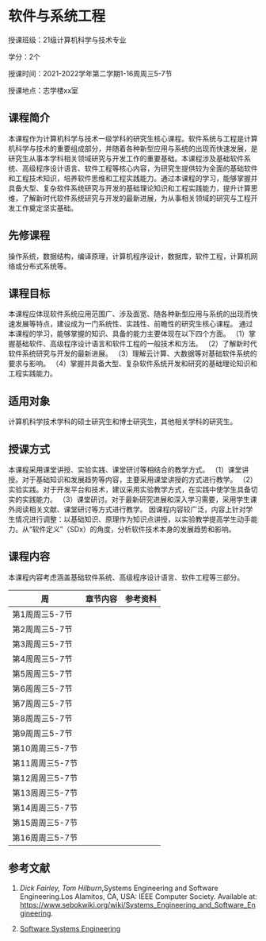 # 软件与系统工程

授课班级：21级计算机科学与技术专业

学分：2个

授课时间：2021-2022学年第二学期1-16周周三5-7节

授课地点：志学楼xx室

## 课程简介

本课程作为计算机科学与技术一级学科的研究生核心课程。软件系统与工程是计算机科学与技术的重要组成部分，并随着各种新型应用与系统的出现而快速发展，是研究生从事本学科相关领域研究与开发工作的重要基础。本课程涉及基础软件系统、高级程序设计语言、软件工程等核心内容，为研究生提供较为全面的基础软件和工程技术知识，培养软件思维和工程实践能力。通过本课程的学习，能够掌握并具备大型、复杂软件系统研究与开发的基础理论知识和工程实践能力，提升计算思维，了解新时代软件系统研究与开发的最新进展，为从事相关领域的研究与工程开发工作奠定坚实基础。

## 先修课程

操作系统，数据结构，编译原理，计算机程序设计，数据库，软件工程，计算机网络或分布式系统等。
## 课程目标
本课程应体现软件系统应用范围广、涉及面宽、随各种新型应用与系统的出现而快速发展等特点，建设成为一门系统性、实践性、前瞻性的研究生核心课程。
通过本课程的学习，能够掌握的知识、具备的能力主要体现在以下四个方面。
（1）掌握基础软件、高级程序设计语言和软件工程的一般技术和方法。
（2）了解新时代软件系统研究与开发的最新进展。
（3）理解云计算、大数据等对基础软件系统的要求与影响。
（4）掌握并具备大型、复杂软件系统开发和研究的基础理论知识和工程实践能力。

## 适用对象

计算机科学技术学科的硕士研究生和博士研究生，其他相关学科的研究生。

## 授课方式

本课程采用课堂讲授、实验实践、课堂研讨等相结合的教学方式。
（1）课堂讲授。对于基础知识和发展趋势等内容，主要采用课堂讲授的方式进行教学。
（2）实验实践。对于开发平台和技术，建议采用实验教学方式，在实践中使学生具备切实的实践能力。
（3）课堂研讨。对于最新研究进展和深入学习需要，采用学生课外阅读相关文献、课堂研讨等方式进行教学。
因课程内容较广泛，内容上针对学生情况进行调整：以基础知识、原理作为知识点讲授，以实验教学提高学生动手能力。从“软件定义”（SDx）的角度，分析软件技术本身的发展趋势和影响。

## 课程内容

本课程内容考虑涵盖基础软件系统、高级程序设计语言、软件工程等三部分。

| 周              | 章节内容 | 参考资料 |
| --------------- | -------- | -------- |
| 第1周周三5-7节  |          |          |
| 第2周周三5-7节  |          |          |
| 第3周周三5-7节  |          |          |
| 第4周周三5-7节  |          |          |
| 第5周周三5-7节  |          |          |
| 第6周周三5-7节  |          |          |
| 第7周周三5-7节  |          |          |
| 第8周周三5-7节  |          |          |
| 第9周周三5-7节  |          |          |
| 第10周周三5-7节 |          |          |
| 第11周周三5-7节 |          |          |
| 第12周周三5-7节 |          |          |
| 第13周周三5-7节 |          |          |
| 第14周周三5-7节 |          |          |
| 第15周周三5-7节 |          |          |
| 第16周周三5-7节 |          |          |





## 参考文献

1. *Dick Fairley, Tom Hilburn*,Systems Engineering and Software Engineering.Los Alamitos, CA, USA: IEEE Computer Society. Available at: https://www.sebokwiki.org/wiki/Systems_Engineering_and_Software_Engineering.

2. [Software Systems Engineering](./references/Software-Systems-Engineering.pdf)
